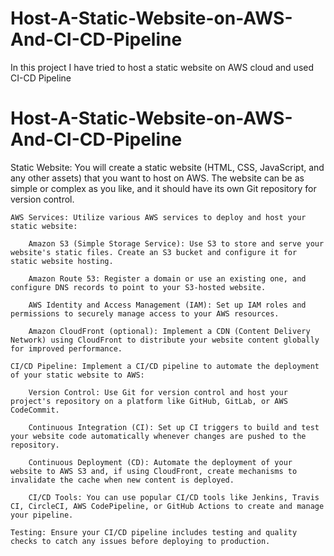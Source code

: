 # Host-A-Static-Website-on-AWS-And-CI-CD-Pipeline
In this project I have tried to host a static website on AWS cloud and used CI-CD Pipeline 
# Host-A-Static-Website-on-AWS-And-CI-CD-Pipeline


 Static Website: You will create a static website (HTML, CSS, JavaScript, and any other assets) that you want to host on AWS. The website can be as simple or complex as you like, and it should have its own Git repository for version control.

    AWS Services: Utilize various AWS services to deploy and host your static website:

        Amazon S3 (Simple Storage Service): Use S3 to store and serve your website's static files. Create an S3 bucket and configure it for static website hosting.

        Amazon Route 53: Register a domain or use an existing one, and configure DNS records to point to your S3-hosted website.

        AWS Identity and Access Management (IAM): Set up IAM roles and permissions to securely manage access to your AWS resources.

        Amazon CloudFront (optional): Implement a CDN (Content Delivery Network) using CloudFront to distribute your website content globally for improved performance.

    CI/CD Pipeline: Implement a CI/CD pipeline to automate the deployment of your static website to AWS:

        Version Control: Use Git for version control and host your project's repository on a platform like GitHub, GitLab, or AWS CodeCommit.

        Continuous Integration (CI): Set up CI triggers to build and test your website code automatically whenever changes are pushed to the repository.

        Continuous Deployment (CD): Automate the deployment of your website to AWS S3 and, if using CloudFront, create mechanisms to invalidate the cache when new content is deployed.

        CI/CD Tools: You can use popular CI/CD tools like Jenkins, Travis CI, CircleCI, AWS CodePipeline, or GitHub Actions to create and manage your pipeline.

    Testing: Ensure your CI/CD pipeline includes testing and quality checks to catch any issues before deploying to production.
